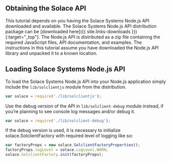 
## Obtaining the Solace API

This tutorial depends on you having the Solace Systems Node.js API downloaded and available. The Solace Systems Node.js API distribution package can be [downloaded here]({{ site.links-downloads }}){:target="_top"}. The Node.js API is distributed as a zip file containing the required JavaScript files, API documentation, and examples. The instructions in this tutorial assume you have downloaded the Node.js API library and unpacked it to a known location.

## Loading Solace Systems Node.js API

To load the Solace Systems Node.js API into your Node.js application simply include the `lib/solclientjs` module from the distribution.

```javascript
var solace = require('./lib/solclientjs');
```

Use the debug version of the API in `lib/solclient-debug` module instead, if you’re planning to see console log messages and/or debug it.

```javascript
var solace = require('./lib/solclient-debug');
```

If the debug version is used, it is necessary to initialize solace.SolclientFactory with required level of logging like so:

```javascript
var factoryProps = new solace.SolclientFactoryProperties();
factoryProps.logLevel = solace.LogLevel.WARN;
solace.SolclientFactory.init(factoryProps);
```
